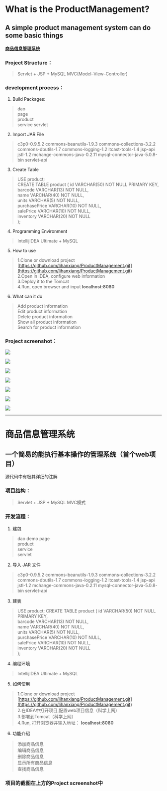 # What is the ProductManagement?

## A simple product management system can do some basic things

#### [商品信息管理系统](后有中文介绍)

### Project Structure：
> Servlet + JSP + MySQL
> MVC(Model–View–Controller)

### development process：

1. Build Packages:  
> dao  
> page  
> product  
> service
> servlet

2. Import JAR File
> c3p0-0.9.5.2
>commons-beanutils-1.9.3
>commons-collections-3.2.2
>commons-dbutils-1.7
>commons-logging-1.2
>itcast-tools-1.4
>jsp-api
>jstl-1.2
>mchange-commons-java-0.2.11
>mysql-connector-java-5.0.8-bin
>servlet-api

3. Create Table    
>   USE product;   
>   CREATE TABLE product (
>   id VARCHAR(50) NOT NULL PRIMARY KEY,<br>
    barcode VARCHAR(13) NOT NULL,<br>
    name VARCHAR(40) NOT NULL,<br>
    units VARCHAR(5) NOT NULL,<br>
    purchasePrice VARCHAR(10) NOT NULL,<br>
    salePrice VARCHAR(10) NOT NULL,<br>
    inventory VARCHAR(20) NOT NULL<br>
>);

4. Programming Environment
>IntellijIDEA Ultimate + MySQL

5. How to use
> 1.Clone or download project [https://github.com/lihanxiang/ProductManagement.git](https://github.com/lihanxiang/ProductManagement.git)
><br/>2.Open in IDEA, configure web information
><br/>3.Deploy it to the Tomcat
><br/>4.Run, open browser and input **localhost:8080**

6. What can it do
>Add product information
><br/>Edit product information
><br/>Delete product information
><br/>Show all product information
><br/>Search for product information

### Project screenshot：
![](http://upload-images.jianshu.io/upload_images/3426615-79022732f97f8e2a.PNG?imageMogr2/auto-orient/strip%7CimageView2/2/w/1240)

![](http://upload-images.jianshu.io/upload_images/3426615-f2b03a3c915892c4.PNG?imageMogr2/auto-orient/strip%7CimageView2/2/w/1240)

![](http://upload-images.jianshu.io/upload_images/3426615-640e6c7db3c2d823.PNG?imageMogr2/auto-orient/strip%7CimageView2/2/w/1240)

![](http://upload-images.jianshu.io/upload_images/3426615-dc49b6932966c257.PNG?imageMogr2/auto-orient/strip%7CimageView2/2/w/1240)

![](http://upload-images.jianshu.io/upload_images/3426615-e696c7c46e039742.PNG?imageMogr2/auto-orient/strip%7CimageView2/2/w/1240)

![](http://upload-images.jianshu.io/upload_images/3426615-7a2da38659c2871d.PNG?imageMogr2/auto-orient/strip%7CimageView2/2/w/1240)

![](http://upload-images.jianshu.io/upload_images/3426615-d401fbb6c61f85c1.PNG?imageMogr2/auto-orient/strip%7CimageView2/2/w/1240)

***

# 商品信息管理系统

## 一个简易的能执行基本操作的管理系统（首个web项目）
源代码中有极其详细的注解

### 项目结构：
> Servlet + JSP + MySQL
> MVC模式

### 开发流程：

1. 建包  
> dao
> demo
> page  
> product  
> service  
> servlet

2. 导入 JAR 文件
> c3p0-0.9.5.2
>commons-beanutils-1.9.3
>commons-collections-3.2.2
>commons-dbutils-1.7
>commons-logging-1.2
>itcast-tools-1.4
>jsp-api
>jstl-1.2
>mchange-commons-java-0.2.11
>mysql-connector-java-5.0.8-bin
>servlet-api

3. 建表  
>USE product;
>CREATE TABLE product (
>   id VARCHAR(50) NOT NULL PRIMARY KEY,<br>
    barcode VARCHAR(13) NOT NULL,<br>
    name VARCHAR(40) NOT NULL,<br>
    units VARCHAR(5) NOT NULL,<br>
    purchasePrice VARCHAR(10) NOT NULL,<br>
    salePrice VARCHAR(10) NOT NULL,<br>
    inventory VARCHAR(20) NOT NULL<br>
>);

4. 编程环境
>IntellijIDEA Ultimate + MySQL

5. 如何使用
> 1.Clone or download project [https://github.com/lihanxiang/ProductManagement.git](https://github.com/lihanxiang/ProductManagement.git)
><br/>2.在IDEA中打开项目,配置web项目信息（科学上网）
><br/>3.部署到Tomcat（科学上网）
><br/>4.Run, 打开浏览器并输入地址： **localhost:8080**

6. 功能介绍
>添加商品信息
><br/>编辑商品信息
><br/>删除商品信息
><br/>显示所有商品信息
><br/>查找商品信息

### 项目的截图在上方的**Project screenshot**中

